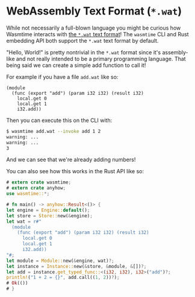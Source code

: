 # WebAssembly Text Format (`*.wat`)

While not necessarily a full-blown language you might be curious how Wasmtime
interacts with [the `*.wat` text format][spec]! The `wasmtime` CLI and Rust
embedding API both support the `*.wat` text format by default.

"Hello, World!" is pretty nontrivial in the `*.wat` format since it's
assembly-like and not really intended to be a primary programming language. That
being said we can create a simple add function to call it!

For example if you have a file `add.wat` like so:

```wat
(module
  (func (export "add") (param i32 i32) (result i32)
    local.get 0
    local.get 1
    i32.add))
```

Then you can execute this on the CLI with:

```sh
$ wasmtime add.wat --invoke add 1 2
warning: ...
warning: ...
3
```

And we can see that we're already adding numbers!

You can also see how this works in the Rust API like so:

```rust
# extern crate wasmtime;
# extern crate anyhow;
use wasmtime::*;

# fn main() -> anyhow::Result<()> {
let engine = Engine::default();
let store = Store::new(&engine);
let wat = r#"
  (module
    (func (export "add") (param i32 i32) (result i32)
      local.get 0
      local.get 1
      i32.add))
"#;
let module = Module::new(&engine, wat)?;
let instance = Instance::new(&store, &module, &[])?;
let add = instance.get_typed_func::<(i32, i32), i32>("add")?;
println!("1 + 2 = {}", add.call((1, 2))?);
# Ok(())
# }
```

[spec]: https://webassembly.github.io/spec/core/text/index.html

